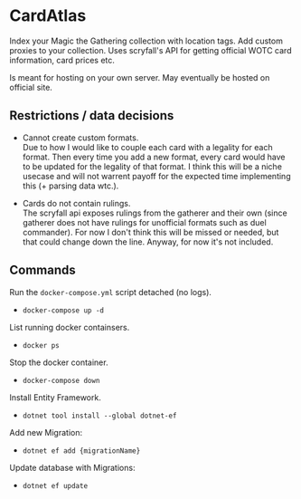 # CardAtlas

Index your Magic the Gathering collection with location tags.
Add custom proxies to your collection.
Uses scryfall's API for getting official WOTC card information, card prices etc.

Is meant for hosting on your own server. May eventually be hosted on official site.

## Restrictions / data decisions
- Cannot create custom formats. <br/>
Due to how I would like to couple each card with a legality for each format. Then every time you add a new format, every card would have to be updated for the legality of that format. I think this will be a niche usecase and will not warrent payoff for the expected time implementing this (+ parsing data wtc.).

- Cards do not contain rulings. <br/>
The scryfall api exposes rulings from the gatherer and their own (since gatherer does not have rulings for unofficial formats such as duel commander). For now I don't think this will be missed or needed, but that could change down the line. Anyway, for now it's not included.

## Commands
Run the `docker-compose.yml` script detached (no logs).
- `docker-compose up -d`

List running docker containsers.
- `docker ps`

Stop the docker container.
- `docker-compose down`

Install Entity Framework.
- `dotnet tool install --global dotnet-ef`

Add new Migration:
- `dotnet ef add {migrationName}`

Update database with Migrations:
- `dotnet ef update`
